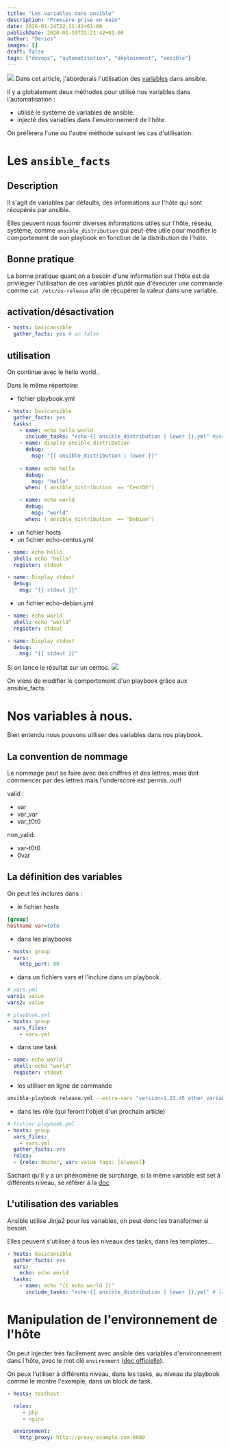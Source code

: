 ```yaml
---
title: "Les variables dans ansible"
description: "Première prise en main"
date: 2026-01-24T22:21:42+01:00
publishDate: 2020-01-19T22:21:42+01:00
author: "Derios"
images: []
draft: false
tags: ["devops", "automatisation", "déploiement", "ansible"]
---
```

![](/posts/images/ansible.png)
Dans cet article, j'aborderais l'utilisation des [variables](https://docs.ansible.com/ansible/latest/user_guide/playbooks_variables.html) dans ansible.

Il y a globalement deux méthodes pour utilisé nos variables dans l'automatisation :

- utilisé le système de variables de ansible.
- injecté des variables dans l'environnement de l'hôte.

On préfèrera l'une ou l'autre méthode suivant les cas d'utilisation.

# Les `ansible_facts`

## Description

Il s'agit de variables par défaults, des informations sur l'hôte qui sont récupérés par ansible.

Elles peuvent nous fournir diverses informations utiles sur l'hôte, réseau, système, comme `ansible_distribution` qui peut-être utile pour modifier le comportement de son playbook en fonction de la distribution de l'hôte.

## Bonne pratique

La bonne pratique quant on a besoin d'une information sur l'hôte est de privilégier l'utilisation de ces variables plutôt que d'éxecuter une commande comme `cat /etc/os-release` afin de récupérer la valeur dans une variable.

## activation/désactivation

```YAML
- hosts: basicansible
  gather_facts: yes # or false
```

## utilisation

On continue avec le hello world..

Dans le même répertoire: 

- fichier playbook.yml
```YAML
- hosts: basicansible
  gather_facts: yes
  tasks:
    - name: echo hello world
      include_tasks: "echo-{{ ansible_distribution | lower }}.yml" #permet d'inclure une task provenant d'un autre playbook.
    - name: display ansible_distribution
      debug:
        msg: "{{ ansible_distribution | lower }}"
    
    - name: echo hello
      debug:
        msg: "hello"
      when: ( ansible_distribution  == "CentOS")

    - name: echo world
      debug:
        msg: "world"
      when: ( ansible_distribution  == "Debian")
```
- un fichier hosts
- un fichier echo-centos.yml
```YAML
- name: echo hello
  shell: echo "hello"
  register: stdout

- name: Display stdout
  debug:
    msg: "{{ stdout }}"
```
- un fichier echo-debian.yml
```YAML
- name: echo world
  shell: echo "world"
  register: stdout

- name: Display stdout
  debug:
    msg: "{{ stdout }}"
```

Si on lance le résultat sur un centos.
![](/posts/images/ansible_variable/ansible_fact.PNG)

On viens de modifier le comportement d'un playbook grâce aux ansible_facts.

# Nos variables à nous.

Bien entendu nous pouvons utiliser des variables dans nos playbook.

## La convention de nommage

Le nommage peut se faire avec des chiffres et des lettres, mais doit commencer par des lettres mais l'underscore est permis..ouf!

valid :
- var
- var_var
- var_t0t0

non_valid:
- var-t0t0
- 0var

## La définition des variables
On peut les inclures dans :

- le fichier hosts
```INI
[group]
hostname var=toto
```
- dans les playbooks
```YAML
- hosts: group
  vars:
    http_port: 80
```
- dans un fichiers vars et l'inclure dans un playbook.

```YAML
# vars.yml
vars1: value
vars2: value
```

```YAML
# playbook.yml
- hosts: group
  vars_files:
    - vars.yml
```
- dans une task
```YAML
- name: echo world
  shell: echo "world"
  register: stdout
```
- les utiliser en ligne de commande
```BASH
ansible-playbook release.yml --extra-vars "version=1.23.45 other_variable=foo"
```

- dans les rôle (qui feront l'objet d'un prochain article)
```YAML
# fichier playbook.yml
- hosts: group
  vars_files:
    - vars.yml
  gather_facts: yes
  roles:
  - {role: docker, var: value tags: [always]}
```

Sachant qu'il y a un phénomène de surcharge, si la même variable est set à différents niveau, se référer à la [doc](https://docs.ansible.com/ansible/latest/user_guide/playbooks_variables.html)

## L'utilisation des variables

Ansible utilise Jinja2 pour les variables, on peut donc les transformer si besoin.

Elles peuvent s'utiliser à tous les niveaux des tasks, dans les templates...

```YAML
- hosts: basicansible
  gather_facts: yes
  vars:
    echo: echo world
  tasks:
    - name: echo "{{ echo world }}"
      include_tasks: "echo-{{ ansible_distribution | lower }}.yml" # la syntaxe "{{ var | filters}}" montre l'utilisation d'un filtre jinja2.
```

# Manipulation de l'environnement de l'hôte

On peut injecter très facilement avec ansible des variables d'environnement dans l'hôte, avec le mot clé `environment` ([doc officielle](https://docs.ansible.com/ansible/latest/user_guide/playbooks_environment.html)).

On peux l'utiliser à différents niveau, dans les tasks, au niveau du playbook comme le montre l'exemple, dans un block de task.

```YAML
- hosts: testhost

  roles:
     - php
     - nginx

  environment:
    http_proxy: http://proxy.example.com:8080
```
